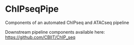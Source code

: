 # ChIPseqPipe
Components of an automated ChIPseq and ATACseq pipeline

Downstream pipeline components available here:
https://github.com/CBIIT/ChIP_seq

